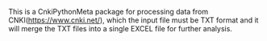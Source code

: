 This is a CnkiPythonMeta package for processing data from CNKI(https://www.cnki.net/),
which the input file must be TXT format and it will merge the TXT files into a single EXCEL file 
for further analysis.